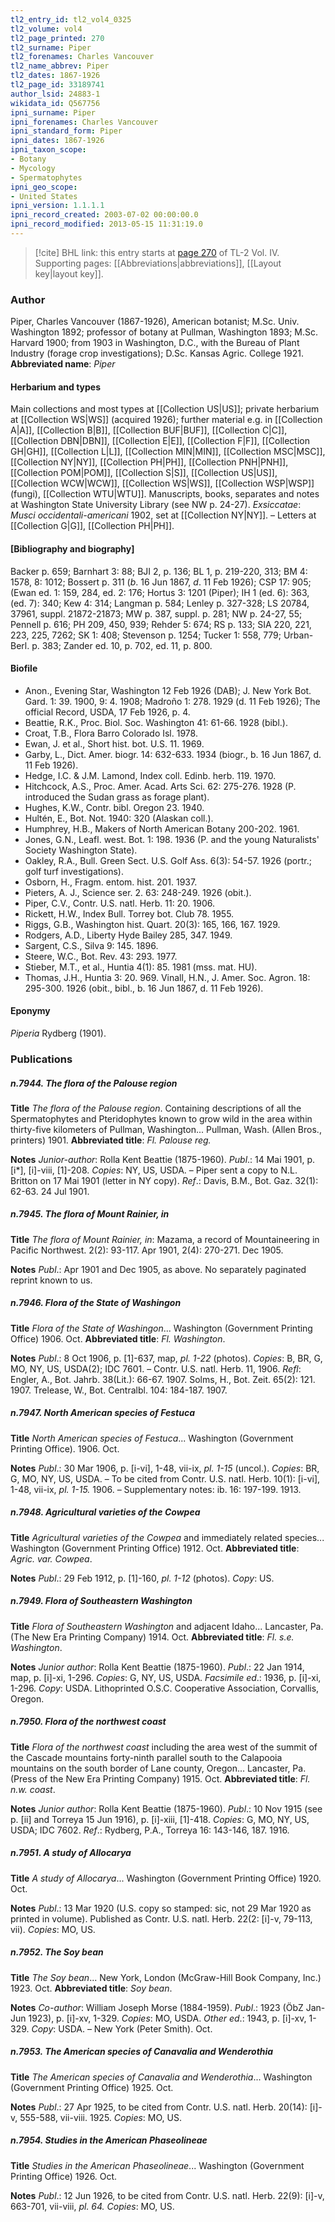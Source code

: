 ```yaml
---
tl2_entry_id: tl2_vol4_0325
tl2_volume: vol4
tl2_page_printed: 270
tl2_surname: Piper
tl2_forenames: Charles Vancouver
tl2_name_abbrev: Piper
tl2_dates: 1867-1926
tl2_page_id: 33189741
author_lsid: 24883-1
wikidata_id: Q567756
ipni_surname: Piper
ipni_forenames: Charles Vancouver
ipni_standard_form: Piper
ipni_dates: 1867-1926
ipni_taxon_scope: 
- Botany
- Mycology
- Spermatophytes
ipni_geo_scope: 
- United States
ipni_version: 1.1.1.1
ipni_record_created: 2003-07-02 00:00:00.0
ipni_record_modified: 2013-05-15 11:31:19.0
---
```



> [!cite] BHL link: this entry starts at [page 270](https://www.biodiversitylibrary.org/page/33189741) of TL-2 Vol. IV.
> Supporting pages: [[Abbreviations|abbreviations]], [[Layout key|layout key]].

### Author

Piper, Charles Vancouver (1867-1926), American botanist; M.Sc. Univ. Washington 1892; professor of botany at Pullman, Washington 1893; M.Sc. Harvard 1900; from 1903 in Washington, D.C., with the Bureau of Plant Industry (forage crop investigations); D.Sc. Kansas Agric. College 1921. 
**Abbreviated name**: *Piper*

#### Herbarium and types

Main collections and most types at [[Collection US|US]]; private herbarium at [[Collection WS|WS]] (acquired 1926); further material e.g. in [[Collection A|A]], [[Collection B|B]], [[Collection BUF|BUF]], [[Collection C|C]], [[Collection DBN|DBN]], [[Collection E|E]], [[Collection F|F]], [[Collection GH|GH]], [[Collection L|L]], [[Collection MIN|MIN]], [[Collection MSC|MSC]], [[Collection NY|NY]], [[Collection PH|PH]], [[Collection PNH|PNH]], [[Collection POM|POM]], [[Collection S|S]], [[Collection US|US]], [[Collection WCW|WCW]], [[Collection WS|WS]], [[Collection WSP|WSP]] (fungi), [[Collection WTU|WTU]]. Manuscripts, books, separates and notes at Washington State University Library (see NW p. 24-27).
*Exsiccatae*: *Musci occidentali-americani* 1902, set at [[Collection NY|NY]]. – Letters at [[Collection G|G]], [[Collection PH|PH]].

#### \[Bibliography and biography\]

Backer p. 659; Barnhart 3: 88; BJI 2, p. 136; BL 1, p. 219-220, 313; BM 4: 1578, 8: 1012; Bossert p. 311 (*b*. 16 Jun 1867, *d*. 11 Feb 1926); CSP 17: 905; (Ewan ed. 1: 159, 284, ed. 2: 176; Hortus 3: 1201 (Piper); IH 1 (ed. 6): 363, (ed. 7): 340; Kew 4: 314; Langman p. 584; Lenley p. 327-328; LS 20784, 37961, suppl. 21872-21873; MW p. 387, suppl. p. 281; NW p. 24-27, 55; Pennell p. 616; PH 209, 450, 939; Rehder 5: 674; RS p. 133; SIA 220, 221, 223, 225, 7262; SK 1: 408; Stevenson p. 1254; Tucker 1: 558, 779; Urban-Berl. p. 383; Zander ed. 10, p. 702, ed. 11, p. 800.

#### Biofile

- Anon., Evening Star, Washington 12 Feb 1926 (DAB); J. New York Bot. Gard. 1: 39. 1900, 9: 4. 1908; Madroño 1: 278. 1929 (d. 11 Feb 1926); The official Record, USDA, 17 Feb 1926, p. 4.
- Beattie, R.K., Proc. Biol. Soc. Washington 41: 61-66. 1928 (bibl.).
- Croat, T.B., Flora Barro Colorado Isl. 1978.
- Ewan, J. et al., Short hist. bot. U.S. 11. 1969.
- Garby, L., Dict. Amer. biogr. 14: 632-633. 1934 (biogr., b. 16 Jun 1867, d. 11 Feb 1926).
- Hedge, I.C. & J.M. Lamond, Index coll. Edinb. herb. 119. 1970.
- Hitchcock, A.S., Proc. Amer. Acad. Arts Sci. 62: 275-276. 1928 (P. introduced the Sudan grass as forage plant).
- Hughes, K.W., Contr. bibl. Oregon 23. 1940.
- Hultén, E., Bot. Not. 1940: 320 (Alaskan coll.).
- Humphrey, H.B., Makers of North American Botany 200-202. 1961.
- Jones, G.N., Leafl. west. Bot. 1: 198. 1936 (P. and the young Naturalists' Society Washington State).
- Oakley, R.A., Bull. Green Sect. U.S. Golf Ass. 6(3): 54-57. 1926 (portr.; golf turf investigations).
- Osborn, H., Fragm. entom. hist. 201. 1937.
- Pieters, A. J., Science ser. 2. 63: 248-249. 1926 (obit.).
- Piper, C.V., Contr. U.S. natl. Herb. 11: 20. 1906.
- Rickett, H.W., Index Bull. Torrey bot. Club 78. 1955.
- Riggs, G.B., Washington hist. Quart. 20(3): 165, 166, 167. 1929.
- Rodgers, A.D., Liberty Hyde Bailey 285, 347. 1949.
- Sargent, C.S., Silva 9: 145. 1896.
- Steere, W.C., Bot. Rev. 43: 293. 1977.
- Stieber, M.T., et al., Huntia 4(1): 85. 1981 (mss. mat. HU).
- Thomas, J.H., Huntia 3: 20. 969. Vinall, H.N., J. Amer. Soc. Agron. 18: 295-300. 1926 (obit., bibl., b. 16 Jun 1867, d. 11 Feb 1926).

#### Eponymy

*Piperia* Rydberg (1901).

### Publications

##### n.7944. The flora of the Palouse region

**Title**
*The flora of the Palouse region*. Containing descriptions of all the Spermatophytes and Pteridophytes known to grow wild in the area within thirty-five kilometers of Pullman, Washington... Pullman, Wash. (Allen Bros., printers) 1901.
**Abbreviated title**: *Fl. Palouse reg.*

**Notes**
*Junior-author*: Rolla Kent Beattie (1875-1960).
*Publ*.: 14 Mai 1901, p. \[i\*\], \[i\]-viii, \[1\]-208. *Copies*: NY, US, USDA. – Piper sent a copy to N.L. Britton on 17 Mai 1901 (letter in NY copy).
*Ref*.: Davis, B.M., Bot. Gaz. 32(1): 62-63. 24 Jul 1901.

##### n.7945. The flora of Mount Rainier, in

**Title**
*The flora of Mount Rainier, in*: Mazama, a record of Mountaineering in Pacific Northwest. 2(2): 93-117. Apr 1901, 2(4): 270-271. Dec 1905.

**Notes**
*Publ*.: Apr 1901 and Dec 1905, as above. No separately paginated reprint known to us.

##### n.7946. Flora of the State of Washingon

**Title**
*Flora of the State of Washingon*... Washington (Government Printing Office) 1906. Oct.
**Abbreviated title**: *Fl. Washington*.

**Notes**
*Publ*.: 8 Oct 1906, p. \[1\]-637, map, *pl. 1-22* (photos). *Copies*: B, BR, G, MO, NY, US, USDA(2); IDC 7601. – Contr. U.S. natl. Herb. 11, 1906.
*Refl*: Engler, A., Bot. Jahrb. 38(Lit.): 66-67. 1907.
Solms, H., Bot. Zeit. 65(2): 121. 1907.
Trelease, W., Bot. Centralbl. 104: 184-187. 1907.

##### n.7947. North American species of Festuca

**Title**
*North American species of Festuca*... Washington (Government Printing Office). 1906. Oct.

**Notes**
*Publ*.: 30 Mar 1906, p. \[i-vi\], 1-48, vii-ix, *pl. 1-15* (uncol.). *Copies*: BR, G, MO, NY, US, USDA. – To be cited from Contr. U.S. natl. Herb. 10(1): \[i-vi\], 1-48, vii-ix, *pl. 1-15.* 1906. – Supplementary notes: ib. 16: 197-199. 1913.

##### n.7948. Agricultural varieties of the Cowpea

**Title**
*Agricultural varieties of the Cowpea* and immediately related species... Washington (Government Printing Office) 1912. Oct.
**Abbreviated title**: *Agric. var. Cowpea*.

**Notes**
*Publ*.: 29 Feb 1912, p. \[1\]-160, *pl. 1-12* (photos). *Copy*: US.

##### n.7949. Flora of Southeastern Washington

**Title**
*Flora of Southeastern Washington* and adjacent Idaho... Lancaster, Pa. (The New Era Printing Company) 1914. Oct.
**Abbreviated title**: *Fl. s.e. Washington*.

**Notes**
*Junior author*: Rolla Kent Beattie (1875-1960).
*Publ*.: 22 Jan 1914, map, p. \[i\]-xi, 1-296. *Copies*: G, NY, US, USDA.
*Facsimile ed*.: 1936, p. \[i\]-xi, 1-296. *Copy*: USDA. Lithoprinted O.S.C. Cooperative Association, Corvallis, Oregon.

##### n.7950. Flora of the northwest coast

**Title**
*Flora of the northwest coast* including the area west of the summit of the Cascade mountains forty-ninth parallel south to the Calapooia mountains on the south border of Lane county, Oregon... Lancaster, Pa. (Press of the New Era Printing Company) 1915. Oct.
**Abbreviated title**: *Fl. n.w. coast*.

**Notes**
*Junior author*: Rolla Kent Beattie (1875-1960).
*Publ*.: 10 Nov 1915 (see p. \[ii\] and Torreya 15 Jun 1916), p. \[i\]-xiii, \[1\]-418. *Copies*: G, MO, NY, US, USDA; IDC 7602.
*Ref*.: Rydberg, P.A., Torreya 16: 143-146, 187. 1916.

##### n.7951. A study of Allocarya

**Title**
*A study of Allocarya*... Washington (Government Printing Office) 1920. Oct.

**Notes**
*Publ*.: 13 Mar 1920 (U.S. copy so stamped: sic, not 29 Mar 1920 as printed in volume). Published as Contr. U.S. natl. Herb. 22(2: \[i\]-v, 79-113, vii). *Copies*: MO, US.

##### n.7952. The Soy bean

**Title**
*The Soy bean*... New York, London (McGraw-Hill Book Company, Inc.) 1923. Oct.
**Abbreviated title**: *Soy bean*.

**Notes**
*Co-author*: William Joseph Morse (1884-1959).
*Publ*.: 1923 (ÖbZ Jan-Jun 1923), p. \[i\]-xv, 1-329. *Copies*: MO, USDA.
*Other ed*.: 1943, p. \[i\]-xv, 1-329. *Copy*: USDA. – New York (Peter Smith). Oct.

##### n.7953. The American species of Canavalia and Wenderothia

**Title**
*The American species of Canavalia and Wenderothia*... Washington (Government Printing Office) 1925. Oct.

**Notes**
*Publ*.: 27 Apr 1925, to be cited from Contr. U.S. natl. Herb. 20(14): \[i\]-v, 555-588, vii-viii. 1925. *Copies*: MO, US.

##### n.7954. Studies in the American Phaseolineae

**Title**
*Studies in the American Phaseolineae*... Washington (Government Printing Office) 1926. Oct.

**Notes**
*Publ*.: 12 Jun 1926, to be cited from Contr. U.S. natl. Herb. 22(9): \[i\]-v, 663-701, vii-viii, *pl. 64. Copies*: MO, US.

